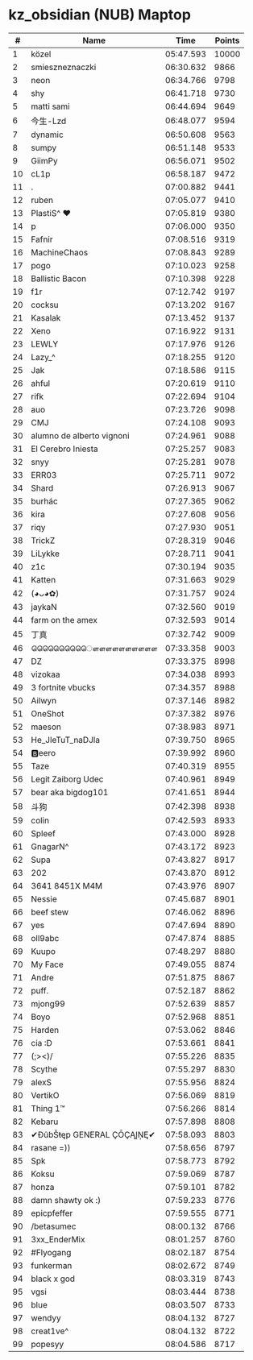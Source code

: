 # kz_obsidian (NUB) Maptop

|  # | Name | Time | Points |
|-------------- | -------------- | -------------- | -------------- | 
| 1 | közel | 05:47.593 | 10000 | 
| 2 | smieszneznaczki | 06:30.632 | 9866 | 
| 3 | neon | 06:34.766 | 9798 | 
| 4 | shy | 06:41.718 | 9730 | 
| 5 | matti sami | 06:44.694 | 9649 | 
| 6 | 今生-Lzd | 06:48.077 | 9594 | 
| 7 | dynamic | 06:50.608 | 9563 | 
| 8 | sumpy | 06:51.148 | 9533 | 
| 9 | GiimPy | 06:56.071 | 9502 | 
| 10 | cL1p | 06:58.187 | 9472 | 
| 11 | . | 07:00.882 | 9441 | 
| 12 | ruben | 07:05.077 | 9410 | 
| 13 | PlastiS^ ♥ | 07:05.819 | 9380 | 
| 14 | p | 07:06.000 | 9350 | 
| 15 | Fafnir | 07:08.516 | 9319 | 
| 16 | MachineChaos | 07:08.843 | 9289 | 
| 17 | pogo | 07:10.023 | 9258 | 
| 18 | Ballistic Bacon | 07:10.398 | 9228 | 
| 19 | f1r | 07:12.742 | 9197 | 
| 20 | cocksu | 07:13.202 | 9167 | 
| 21 | Kasalak | 07:13.452 | 9137 | 
| 22 | Xeno | 07:16.922 | 9131 | 
| 23 | LEWLY | 07:17.976 | 9126 | 
| 24 | Lazy_^ | 07:18.255 | 9120 | 
| 25 | Jak | 07:18.586 | 9115 | 
| 26 | ahful | 07:20.619 | 9110 | 
| 27 | rifk | 07:22.694 | 9104 | 
| 28 | auo | 07:23.726 | 9098 | 
| 29 | CMJ | 07:24.108 | 9093 | 
| 30 | alumno de alberto vignoni | 07:24.961 | 9088 | 
| 31 | El Cerebro Iniesta | 07:25.257 | 9083 | 
| 32 | snyy | 07:25.281 | 9078 | 
| 33 | ERR03 | 07:25.711 | 9072 | 
| 34 | Shard | 07:26.913 | 9067 | 
| 35 | burhác | 07:27.365 | 9062 | 
| 36 | kira | 07:27.608 | 9056 | 
| 37 | riqy | 07:27.930 | 9051 | 
| 38 | TrickZ | 07:28.319 | 9046 | 
| 39 | LiLykke | 07:28.711 | 9041 | 
| 40 | z1c | 07:30.194 | 9035 | 
| 41 | Katten | 07:31.663 | 9029 | 
| 42 | (◕ᴗ◕✿) | 07:31.757 | 9024 | 
| 43 | jaykaN | 07:32.560 | 9019 | 
| 44 | farm on the amex | 07:32.593 | 9014 | 
| 45 | 丁真 | 07:32.742 | 9009 | 
| 46 | ௌௌௌௌௌௌௌௌௌௌ | 07:33.358 | 9003 | 
| 47 | DZ | 07:33.375 | 8998 | 
| 48 | vizokaa | 07:34.038 | 8993 | 
| 49 | 3 fortnite vbucks | 07:34.357 | 8988 | 
| 50 | Ailwyn | 07:37.146 | 8982 | 
| 51 | OneShot | 07:37.382 | 8976 | 
| 52 | maeson | 07:38.983 | 8971 | 
| 53 | He_JleTuT_naDJla | 07:39.750 | 8965 | 
| 54 | 🅱eero | 07:39.992 | 8960 | 
| 55 | Taze | 07:40.319 | 8955 | 
| 56 | Legit Zaiborg Udec | 07:40.961 | 8949 | 
| 57 | bear aka bigdog101 | 07:41.651 | 8944 | 
| 58 | 斗狗 | 07:42.398 | 8938 | 
| 59 | colin | 07:42.593 | 8933 | 
| 60 | Spleef | 07:43.000 | 8928 | 
| 61 | GnagarN^ | 07:43.172 | 8923 | 
| 62 | Supa | 07:43.827 | 8917 | 
| 63 | 202 | 07:43.870 | 8912 | 
| 64 | 3641 8451X M4M | 07:43.976 | 8907 | 
| 65 | Nessie | 07:45.687 | 8901 | 
| 66 | beef stew | 07:46.062 | 8896 | 
| 67 | yes | 07:47.694 | 8890 | 
| 68 | oll9abc | 07:47.874 | 8885 | 
| 69 | Kuupo | 07:48.297 | 8880 | 
| 70 | My Face | 07:49.055 | 8874 | 
| 71 | Andre | 07:51.875 | 8867 | 
| 72 | puff. | 07:52.187 | 8862 | 
| 73 | mjong99 | 07:52.639 | 8857 | 
| 74 | Boyo | 07:52.968 | 8851 | 
| 75 | Harden | 07:53.062 | 8846 | 
| 76 | cia :D | 07:53.661 | 8841 | 
| 77 | (;><)/ | 07:55.226 | 8835 | 
| 78 | Scythe | 07:55.297 | 8830 | 
| 79 | alexS | 07:55.956 | 8824 | 
| 80 | VertikO | 07:56.069 | 8819 | 
| 81 | Thing 1™ | 07:56.266 | 8814 | 
| 82 | Kebaru | 07:57.898 | 8808 | 
| 83 | ✔ĐûbŠŧęp GENERAL ÇŌÇĄĮŅĘ✔ | 07:58.093 | 8803 | 
| 84 | rasane =)) | 07:58.656 | 8797 | 
| 85 | Spk | 07:58.773 | 8792 | 
| 86 | Koksu | 07:59.069 | 8787 | 
| 87 | honza | 07:59.101 | 8782 | 
| 88 | damn shawty ok :) | 07:59.233 | 8776 | 
| 89 | epicpfeffer | 07:59.555 | 8771 | 
| 90 | /betasumec | 08:00.132 | 8766 | 
| 91 | 3xx_EnderMix | 08:01.257 | 8760 | 
| 92 | #Flyogang | 08:02.187 | 8754 | 
| 93 | funkerman | 08:02.672 | 8749 | 
| 94 | black x god | 08:03.319 | 8743 | 
| 95 | vgsi | 08:03.444 | 8738 | 
| 96 | blue | 08:03.507 | 8733 | 
| 97 | wendyy | 08:04.132 | 8727 | 
| 98 | creat1ve^ | 08:04.132 | 8722 | 
| 99 | popesyy | 08:04.586 | 8717 | 

